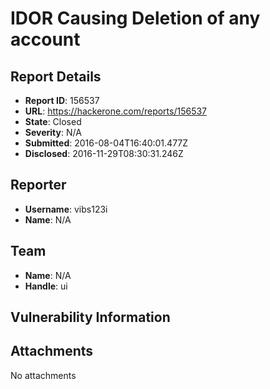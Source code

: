 # IDOR Causing Deletion of any account

## Report Details
- **Report ID**: 156537
- **URL**: https://hackerone.com/reports/156537
- **State**: Closed
- **Severity**: N/A
- **Submitted**: 2016-08-04T16:40:01.477Z
- **Disclosed**: 2016-11-29T08:30:31.246Z

## Reporter
- **Username**: vibs123i
- **Name**: N/A

## Team
- **Name**: N/A
- **Handle**: ui

## Vulnerability Information


## Attachments
No attachments
